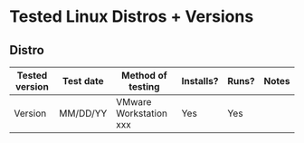 # Tested Linux Distros + Versions

## Distro
| Tested version | Test date | Method of testing      | Installs? | Runs? | Notes |
| -------------- | --------- | ---------------------- | --------- | ----- | ----- |
| Version        | MM/DD/YY  | VMware Workstation xxx | Yes       | Yes   |       |